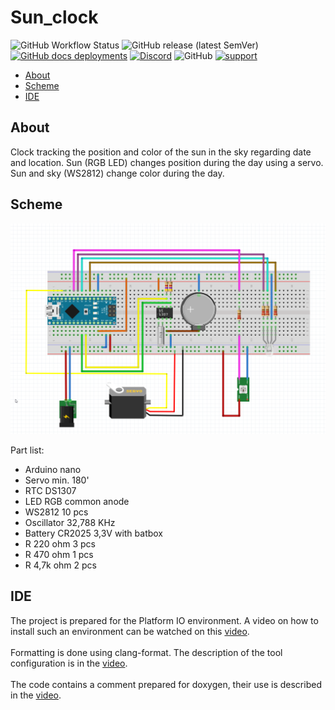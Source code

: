 # Sun_clock

![GitHub Workflow Status](https://img.shields.io/github/workflow/status/InzynierDomu/sun_clock/CI?logo=github&style=flat-square)
![GitHub release (latest SemVer)](https://img.shields.io/github/v/release/InzynierDomu/sun_clock?style=flat-square)
<a href="https://inzynierdomu.github.io/sun_clock/">![GitHub docs deployments](https://img.shields.io/github/deployments/InzynierDomu/sun_clock/github-pages?label=docs&logo=BookStack&logoColor=white&style=flat-square)</a>
<a href="https://discord.gg/KmW6mHdg">![Discord](https://img.shields.io/discord/815929748882587688?logo=discord&logoColor=green&style=flat-square)</a>
![GitHub](https://img.shields.io/github/license/InzynierDomu/LED_tester?style=flat-square)
<a href="https://tipo.live/p/inzynierdomu">![support](https://img.shields.io/badge/support-tipo.live-yellow?style=flat-square)</a>

  - [About](#about)
  - [Scheme](#scheme)
  - [IDE](#ide)

## About

Clock tracking the position and color of the sun in the sky regarding date and location. Sun (RGB LED) changes position during the day using a servo. Sun and sky (WS2812) change color during the day.

## Scheme

![schem](https://github.com/InzynierDomu/sun_clock/blob/main/schem.png)

Part list:
- Arduino nano
- Servo min. 180' 
- RTC DS1307
- LED RGB common anode
- WS2812 10 pcs
- Oscillator 32,788 KHz
- Battery CR2025 3,3V with batbox
- R 220 ohm 3 pcs
- R 470 ohm 1 pcs
- R 4,7k ohm 2 pcs

## IDE

The project is prepared for the Platform IO environment. A video on how to install such an environment can be watched on this [video](https://youtu.be/Em9NuebT2Kc).
<br><br>
Formatting is done using clang-format. The description of the tool configuration is in the [video](https://youtu.be/xxuaOG0WjIE).
<br><br>
The code contains a comment prepared for doxygen, their use is described in the [video](https://youtu.be/1YKJtrCsPD4).
